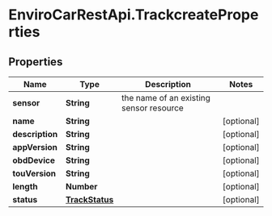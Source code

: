 # EnviroCarRestApi.TrackcreateProperties

## Properties
Name | Type | Description | Notes
------------ | ------------- | ------------- | -------------
**sensor** | **String** | the name of an existing sensor resource | 
**name** | **String** |  | [optional] 
**description** | **String** |  | [optional] 
**appVersion** | **String** |  | [optional] 
**obdDevice** | **String** |  | [optional] 
**touVersion** | **String** |  | [optional] 
**length** | **Number** |  | [optional] 
**status** | [**TrackStatus**](TrackStatus.md) |  | [optional] 

